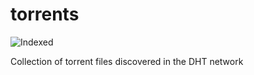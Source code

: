 torrents 
========
![Indexed](https://img.shields.io/badge/indexed-9421-blue)

Collection of torrent files discovered in the DHT network
